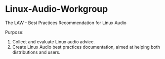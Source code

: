 # Linux-Audio-Workgroup

The LAW - Best Practices Recommendation for Linux Audio

Purpose:

1. Collect and evaluate Linux audio advice.
2. Create Linux Audio best practices documentation, aimed at helping both distributions and users.
